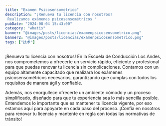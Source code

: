 ```yaml
---
title: "Examen Psicosensometrico"
description: "¡Renueva tu licencia con nosotros!
 Realizamos exámenes psicosensométricos "
pubDate: "2024-08-04 15:43:00"
category: "whatis"
banner: "@images/posts/licencias/examenpsicosensometrico.png"
banner2: "@images/posts/licencias/examenpsicosensometrico.png"
tags: ["技术"]
---
```


¡Renueva tu licencia con nosotros!
 En la Escuela de Conducción Los Andes, nos comprometemos a ofrecerte un servicio rápido, eficiente y profesional para que puedas renovar tu licencia sin complicaciones. Contamos con un equipo altamente capacitado que realizará los exámenes psicosensométricos necesarios, garantizando que cumplas con todos los requisitos de manera ágil y confiable.

Además, nos enorgullece ofrecerte un ambiente cómodo y un proceso simplificado, diseñado para que tu experiencia sea lo más sencilla posible. Entendemos lo importante que es mantener tu licencia vigente, por eso estamos aquí para apoyarte en cada paso del proceso. ¡Confía en nosotros para renovar tu licencia y mantente en regla con todas las normativas de tránsito!
